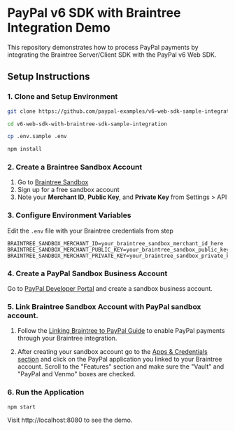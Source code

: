 # PayPal v6 SDK with Braintree Integration Demo

This repository demonstrates how to process PayPal payments by integrating the Braintree Server/Client SDK with the PayPal v6 Web SDK.

## Setup Instructions

### 1. Clone and Setup Environment

```bash
git clone https://github.com/paypal-examples/v6-web-sdk-sample-integration.git

cd v6-web-sdk-with-braintree-sdk-sample-integration

cp .env.sample .env

npm install
```

### 2. Create a Braintree Sandbox Account

1. Go to [Braintree Sandbox](https://www.braintreepayments.com/sandbox)
2. Sign up for a free sandbox account
3. Note your **Merchant ID**, **Public Key**, and **Private Key** from Settings > API

### 3. Configure Environment Variables

Edit the `.env` file with your Braintree credentials from step 
```
BRAINTREE_SANDBOX_MERCHANT_ID=your_braintree_sandbox_merchant_id_here
BRAINTREE_SANDBOX_MERCHANT_PUBLIC_KEY=your_braintree_sandbox_public_key_here
BRAINTREE_SANDBOX_MERCHANT_PRIVATE_KEY=your_braintree_sandbox_private_key_here
```

### 4. Create a PayPal Sandbox Business Account

Go to [PayPal Developer Portal](https://www.paypal.com/signin/client?flow=provisionUser) and create a sandbox business account.

### 5. Link Braintree Sandbox Account with PayPal sandbox account.

1. Follow the [Linking Braintree to PayPal Guide](https://developer.paypal.com/braintree/docs/guides/paypal/testing-go-live/javascript/v3/#linked-paypal-testing) to enable PayPal payments through your Braintree integration.

2. After creating your sandbox account go to the [Apps & Credentials section](https://developer.paypal.com/dashboard/applications/sandbox) and click on the PayPal application you linked to your Braintree account. Scroll to the "Features" section and make sure the "Vault" and "PayPal and Venmo" boxes are checked.

### 6. Run the Application

```bash
npm start
```

Visit http://localhost:8080 to see the demo.

